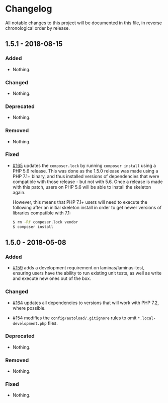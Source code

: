 # Changelog

All notable changes to this project will be documented in this file, in reverse chronological order by release.

## 1.5.1 - 2018-08-15

### Added

- Nothing.

### Changed

- Nothing.

### Deprecated

- Nothing.

### Removed

- Nothing.

### Fixed

- [#165](https://github.com/laminas-api-tools/api-tools-skeleton/pull/165) updates the `composer.lock` by running `composer install` using a
  PHP 5.6 release.  This was done as the 1.5.0 release was made using a PHP 7.1+
  binary, and thus installed versions of dependencies that were compatible with
  those release - but not with 5.6.  Once a release is made with this patch,
  users on PHP 5.6 will be able to install the skeleton again.
  
  However, this means that PHP 7.1+ users will need to execute the following
  after an initial skeleton install in order to get newer versions of libraries
  compatible with 7.1:
  
  ```bash
  $ rm -Rf composer.lock vendor
  $ composer install
  ```

## 1.5.0 - 2018-05-08

### Added

- [#159](https://github.com/laminas-api-tools/api-tools-skeleton/pull/159) adds a development requirement on laminas/laminas-test, ensuring users
  have the ability to run existing unit tests, as well as write and execute new ones out of the box.

### Changed

- [#164](https://github.com/laminas-api-tools/api-tools-skeleton/pull/164) updates all dependencies to versions that will work with PHP 7.2, where possible.

- [#154](https://github.com/laminas-api-tools/api-tools-skeleton/pull/154) modifies the `config/autoload/.gitignore` rules to omit `*.local-development.php` files.

### Deprecated

- Nothing.

### Removed

- Nothing.

### Fixed

- Nothing.
